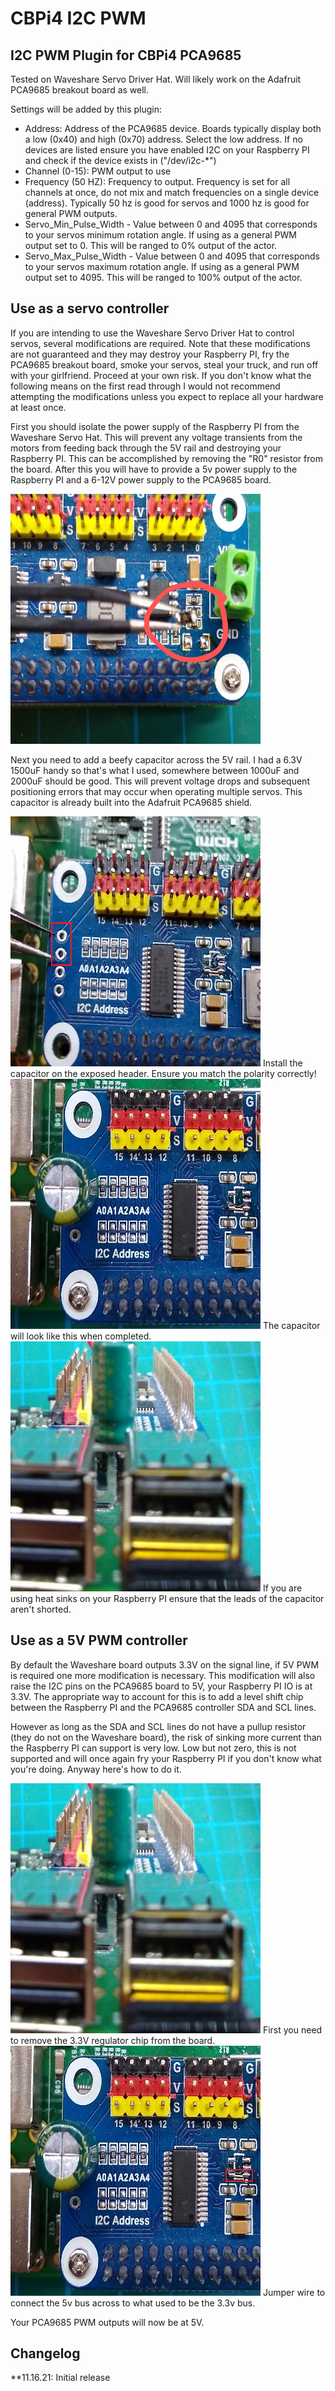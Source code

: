 # CBPi4 I2C PWM

## I2C PWM Plugin for CBPi4 PCA9685

Tested on Waveshare Servo Driver Hat. Will likely work on the Adafruit PCA9685 breakout board as well.

Settings will be added by this plugin:
- Address: Address of the PCA9685 device. Boards typically display both a low (0x40) and high (0x70) address. Select the low address. If no devices are listed ensure you have enabled I2C on your Raspberry PI and check if the device exists in ("/dev/i2c-*")
- Channel (0-15): PWM output to use
- Frequency (50 HZ): Frequency to output. Frequency is set for all channels at once, do not mix and match frequencies on a single device (address). Typically 50 hz is good for servos and 1000 hz is good for general PWM outputs.
- Servo_Min_Pulse_Width - Value between 0 and 4095 that corresponds to your servos minimum rotation angle. If using as a general PWM output set to 0. This will be ranged to 0% output of the actor.
- Servo_Max_Pulse_Width - Value between 0 and 4095 that corresponds to your servos maximum rotation angle. If using as a general PWM output set to 4095. This will be ranged to 100% output of the actor.

## Use as a servo controller

If you are intending to use the Waveshare Servo Driver Hat to control servos, several modifications are required. Note that these modifications are not guaranteed and they may destroy your Raspberry PI, fry the PCA9685 breakout board, smoke your servos, steal your truck, and run off with your girlfriend. Proceed at your own risk. If you don't know what the following means on the first read through I would not recommend attempting the modifications unless you expect to replace all your hardware at least once.

First you should isolate the power supply of the Raspberry PI from the Waveshare Servo Hat. This will prevent any voltage transients from the motors from feeding back through the 5V rail and destroying your Raspberry PI. This can be accomplished by removing the "R0" resistor from the board. After this you will have to provide a 5v power supply to the Raspberry PI and a 6-12V power supply to the PCA9685 board.

<img src="/artifacts/IsolateRPI.jpg?raw=true" width="400" height="400">

Next you need to add a beefy capacitor across the 5V rail. I had a 6.3V 1500uF handy so that's what I used, somewhere between 1000uF and 2000uF should be good. This will prevent voltage drops and subsequent positioning errors that may occur when operating multiple servos. This capacitor is already built into the Adafruit PCA9685 shield.

<img src="/artifacts/CapLocation.jpg?raw=true" width="400" height="400">
Install the capacitor on the exposed header. Ensure you match the polarity correctly!

<img src="/artifacts/AddCap.jpg?raw=true" width="400" height="400">
The capacitor will look like this when completed.

<img src="/artifacts/CapClearance.jpg?raw=true" width="400" height="400">
If you are using heat sinks on your Raspberry PI ensure that the leads of the capacitor aren't shorted.

## Use as a 5V PWM controller

By default the Waveshare board outputs 3.3V on the signal line, if 5V PWM is required one more modification is necessary. This modification will also raise the I2C pins on the PCA9685 board to 5V, your Raspberry PI IO is at 3.3V. The appropriate way to account for this is to add a level shift chip between the Raspberry PI and the PCA9685 controller SDA and SCL lines.

However as long as the SDA and SCL lines do not have a pullup resistor (they do not on the Waveshare board), the risk of sinking more current than the Raspberry PI can support is very low. Low but not zero, this is not supported and will once again fry your Raspberry PI if you don't know what you're doing. Anyway here's how to do it.

<img src="/artifacts/CapClearance.jpg?raw=true" width="400" height="400">
First you need to remove the 3.3V regulator chip from the board.

<img src="/artifacts/Jumper5v.jpg?raw=true" width="400" height="400">
Jumper wire to connect the 5v bus across to what used to be the 3.3v bus.

Your PCA9685 PWM outputs will now be at 5V.

##  Changelog

**11.16.21: Initial release
